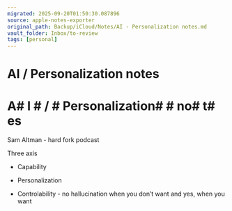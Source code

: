 ```yaml
---
migrated: 2025-09-20T01:50:30.087896
source: apple-notes-exporter
original_path: Backup/iCloud/Notes/AI - Personalization notes.md
vault_folder: Inbox/to-review
tags: [personal]
---
```

# AI / Personalization notes

# A# I # / # Personalization#  # no# t# es

Sam Altman - hard fork podcast 

Three axis 

- Capability

- Personalization 

- Controlability - no hallucination when you don’t want and yes, when you want 

